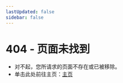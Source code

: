```yaml
---
lastUpdated: false
sidebar: false
---
```


# 404 - 页面未找到

- 对不起，您所请求的页面不存在或已被移除。
- 单击此处前往主页：[主页](/)
